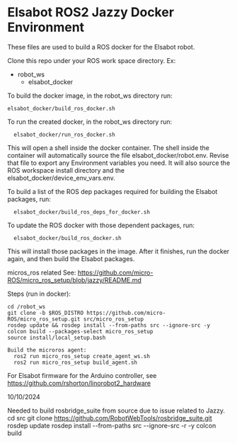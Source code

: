 # Elsabot ROS2 Jazzy Docker Environment

These files are used to build a ROS docker for the Elsabot robot.

Clone this repo under your ROS work space directory.  Ex:
 - robot_ws
     - elsabot_docker

To build the docker image, in the robot_ws directory run:
```
elsabot_docker/build_ros_docker.sh
```

To run the created docker, in the robot_ws directory run:
````
  elsabot_docker/run_ros_docker.sh
````

This will open a shell inside the docker container.  The shell inside the container will automatically source the file elsabot_docker/robot.env.  Revise that file to export any Environment variables you need.  It will also source the ROS workspace install directory and the elsabot_docker/device_env_vars.env.

To build a list of the ROS dep packages required for building the Elsabot packages, run:
```
  elsabot_docker/build_ros_deps_for_docker.sh
```

To update the ROS docker with those dependent packages, run:
```
  elsabot_docker/build_ros_docker.sh
```

This will install those packages in the image.  After it finishes, run the docker again, and then build the Elsabot packages.  

micros_ros related
  See:
    https://github.com/micro-ROS/micro_ros_setup/blob/jazzy/README.md

  Steps (run in docker):

    cd /robot_ws
    git clone -b $ROS_DISTRO https://github.com/micro-ROS/micro_ros_setup.git src/micro_ros_setup
    rosdep update && rosdep install --from-paths src --ignore-src -y
    colcon build --packages-select micro_ros_setup
    source install/local_setup.bash

    Build the microros agent:
      ros2 run micro_ros_setup create_agent_ws.sh
      ros2 run micro_ros_setup build_agent.sh

  For Elsabot firmware for the Arduino controller, see https://github.com/rshorton/linorobot2_hardware

10/10/2024

Needed to build rosbridge_suite from source due to issue related to Jazzy.
  cd src 
  git clone https://github.com/RobotWebTools/rosbridge_suite.git
  rosdep update
  rosdep install --from-paths src --ignore-src -r -y
  colcon build
  